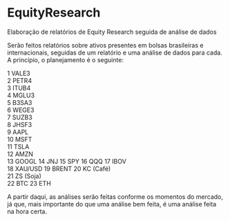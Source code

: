# EquityResearch
Elaboração de relatórios de Equity Research seguida de análise de dados

Serão feitos relatórios sobre ativos presentes em bolsas brasileiras e internacionais, seguidas de um relatório e uma análise de dados para cada. A princípio, o planejamento é o seguinte: 

1	VALE3	
2	PETR4	
3	ITUB4	
4	MGLU3	
5	B3SA3	
6	WEGE3	
7	SUZB3	
8	JHSF3	
9	AAPL	
10	MSFT	
11	TSLA	
12	AMZN	
13	GOOGL
14	JNJ	
15	SPY
16	QQQ	
17	IBOV	
18	XAU/USD
19	BRENT
20	KC (Café)	
21	ZS (Soja)	
22	BTC	
23	ETH	

A partir daqui, as análises serão feitas conforme os momentos do mercado, já que, mais importante do que uma análise bem feita, é uma análise feita na hora certa. 
